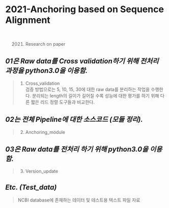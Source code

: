2021-Anchoring based on Sequence Alignment
========  
<br>
  
> 2021. Research on paper

*01은 Raw data를 Cross validation하기 위해 전처리 과정을 python3.0을 이용함.*
--------  
> 01. Cross_validation  
> 검증 방법으로는 5, 10, 15, 30에 대한 raw data를 분리하는 작업을 수행한다.
> 분리되는 length의 길이가 길어질 수록 성능에 대한 평가를 하기 위해 다른 짧은 리드 정렬 도구들과 비교한다.

*02는 전체 Pipeline에 대한 소스코드 (모듈 정리).*
--------  
> 02. Anchoring_module  

*03은 Raw data를 전처리 하기 위해 python3.0을 이용함.*  
--------  
> 03. Version_update  

*Etc. (Test_data)*
--------  
> NCBI database에 존재하는 데이터 및 테스트용 텍스트 파일 자료
